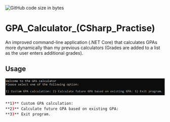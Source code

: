 ![GitHub code size in bytes](https://img.shields.io/github/languages/code-size/Anthony-T-N/GPA_Calculator_-CSharp_Practise-)

# GPA_Calculator_(CSharp_Practise)
An improved command-line application (.NET Core) that calculates GPAs more dynamically than my previous calculators (Grades are added to a list as the user enters additional grades).

Usage
-
<p align="center"> 
<img src="/sample.PNG">
</p>

```sh
**1)** Custom GPA calculation:
**2)** Calculate future GPA based on existing GPA:
**3)** Exit program.
```
